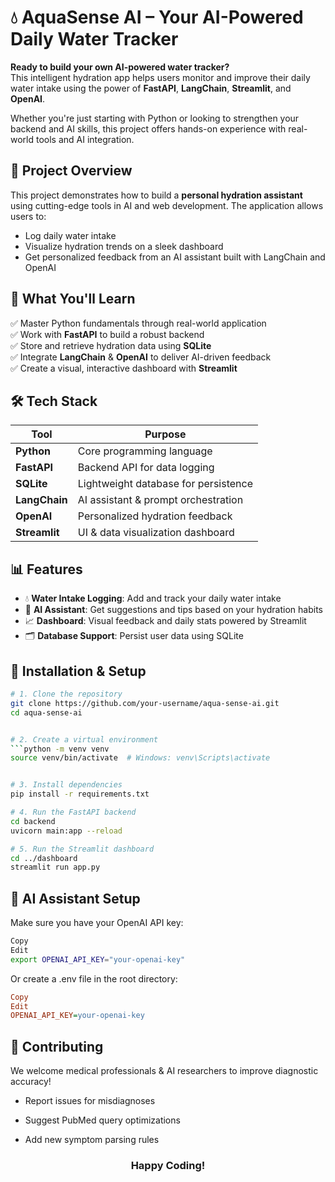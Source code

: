 <h1 aling="center">💧 AquaSense AI – Your AI-Powered Daily Water Tracker</h1>

**Ready to build your own AI-powered water tracker?**  
This intelligent hydration app helps users monitor and improve their daily water intake using the power of **FastAPI**, **LangChain**, **Streamlit**, and **OpenAI**.

Whether you're just starting with Python or looking to strengthen your backend and AI skills, this project offers hands-on experience with real-world tools and AI integration.


## 📌 Project Overview

This project demonstrates how to build a **personal hydration assistant** using cutting-edge tools in AI and web development. The application allows users to:
- Log daily water intake
- Visualize hydration trends on a sleek dashboard
- Get personalized feedback from an AI assistant built with LangChain and OpenAI




## 🚀 What You'll Learn

✅ Master Python fundamentals through real-world application  
✅ Work with **FastAPI** to build a robust backend  
✅ Store and retrieve hydration data using **SQLite**  
✅ Integrate **LangChain** & **OpenAI** to deliver AI-driven feedback  
✅ Create a visual, interactive dashboard with **Streamlit**




## 🛠️ Tech Stack

| Tool         | Purpose                             |
|--------------|-------------------------------------|
| **Python**   | Core programming language           |
| **FastAPI**  | Backend API for data logging        |
| **SQLite**   | Lightweight database for persistence|
| **LangChain**| AI assistant & prompt orchestration |
| **OpenAI**   | Personalized hydration feedback     |
| **Streamlit**| UI & data visualization dashboard   |



## 📊 Features

- 💧 **Water Intake Logging**: Add and track your daily water intake  
- 🧠 **AI Assistant**: Get suggestions and tips based on your hydration habits  
- 📈 **Dashboard**: Visual feedback and daily stats powered by Streamlit  
- 🗂 **Database Support**: Persist user data using SQLite


## 🔧 Installation & Setup

```bash
# 1. Clone the repository
git clone https://github.com/your-username/aqua-sense-ai.git
cd aqua-sense-ai


# 2. Create a virtual environment
```python -m venv venv
source venv/bin/activate  # Windows: venv\Scripts\activate


# 3. Install dependencies
pip install -r requirements.txt

# 4. Run the FastAPI backend
cd backend
uvicorn main:app --reload

# 5. Run the Streamlit dashboard
cd ../dashboard
streamlit run app.py

```

## 🤖 AI Assistant Setup

Make sure you have your OpenAI API key:

```bash
Copy
Edit
export OPENAI_API_KEY="your-openai-key"
```
Or create a .env file in the root directory:

```ini
Copy
Edit
OPENAI_API_KEY=your-openai-key
```

## 🤝 Contributing
We welcome medical professionals & AI researchers to improve diagnostic accuracy!

 - Report issues for misdiagnoses

 - Suggest PubMed query optimizations

 - Add new symptom parsing rules

<h3 align="center">Happy Coding!</h3>


